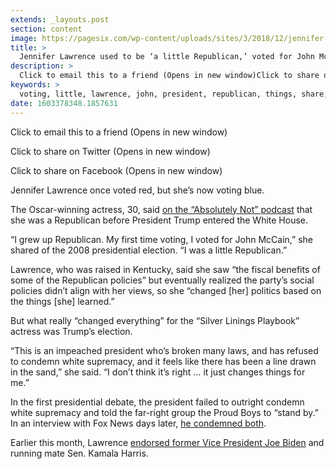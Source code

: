 ```yaml
--- 
extends: _layouts.post 
section: content 
image: https://pagesix.com/wp-content/uploads/sites/3/2018/12/jennifer-lawrence.jpg?quality=90&strip=all&w=1200 
title: > 
  Jennifer Lawrence used to be ‘a little Republican,’ voted for John McCain 
description: > 
  Click to email this to a friend (Opens in new window)Click to share on Twitter (Opens in new window)Click to share on Facebook (Opens in new window)Jennifer Lawrence once voted red, but she’s now voting blue.The Oscar-winning actress, 30, said on the “Absolutely Not” podcast that she was a Republican before President Trump entered the White House.My first time voting, I voted for John McCain,” she shared of the 2008 presidential election.“This is an impeached president who’s broken many laws, and has refused to condemn white supremacy, and it feels like there has been a line drawn in the sand,” she said.Earlier this month, Lawrence endorsed former Vice President Joe Biden and running mate Sen. Kamala Harris. 
keywords: > 
  voting, little, lawrence, john, president, republican, things, share, mccain, voted, opens, windowclick, supremacy, white, jennifer, used 
date: 1603378348.1857631 
--- 
```

<div><p>Click to email this to a friend (Opens in new window)</p><p>Click to share on Twitter (Opens in new window)</p><p>Click to share on Facebook (Opens in new window)</p><p>Jennifer Lawrence once voted red, but she&#8217;s now voting blue.</p>
<p>The Oscar-winning actress, 30, said <a href="https://absolutelynot.libsyn.com/jennifer-lawrence-shes-got-an-oscar-ive-got-sciatica" rel="noopener noreferrer" target="_blank">on the &#8220;Absolutely Not&#8221; podcast</a> that she was a Republican before President Trump entered the White House.</p>
<p>&#8220;I grew up Republican. My first time voting, I voted for John McCain,&#8221; she shared of the 2008 presidential election. &#8220;I was a little Republican.&#8221;</p>
<p>Lawrence, who was raised in Kentucky, said she saw &#8220;the fiscal benefits of some of the Republican policies&#8221; but eventually realized the party&#8217;s social policies didn&#8217;t align with her views, so she &#8220;changed [her] politics based on the things [she] learned.&#8221;</p>
<p>But what really &#8220;changed everything&#8221; for the &#8220;Silver Linings Playbook&#8221; actress was Trump&#8217;s election.</p>
<p>&#8220;This is an impeached president who&#8217;s broken many laws, and has refused to condemn white supremacy, and it feels like there has been a line drawn in the sand,&#8221; she said. &#8220;I don&#8217;t think it&#8217;s right &#8230; it just changes things for me.&#8221;</p>
<p>In the first presidential debate, the president failed to outright condemn white supremacy and told the far-right group the Proud Boys to &#8220;stand by.&#8221; In an interview with Fox News days later, <a href="https://nypost.com/2020/10/01/trump-condemns-white-supremacists-proud-boys-in-fox-interview/" rel="noopener noreferrer" target="_blank">he condemned both</a>.</p>
<p>Earlier this month, Lawrence <a href="https://vmagazine.com/article/the-thought-leaders-issue-jennifer-lawrence/">endorsed former Vice President Joe Biden</a> and running mate Sen. Kamala Harris.</p>
			</div>